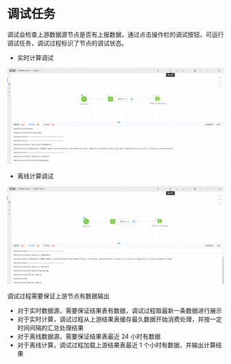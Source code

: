 # 调试任务

调试会检查上游数据源节点是否有上报数据，通过点击操作栏的调试按钮，可运行调试任务，调试过程标识了节点的调试状态。

- 实时计算调试

![](../../../../assets/dataflow/ide/ide-tools/debug/dataflow-stream-debug.png)

- 离线计算调试

![](../../../../assets/dataflow/ide/ide-tools/debug/dataflow-batch-debug.png)

调试过程需要保证上游节点有数据输出

- 对于实时数据源，需要保证结果表有数据，调试过程取最新一条数据进行展示
- 对于实时计算，调试过程从上游结果表缓存最久数据开始消费处理，并按一定时间间隔的汇总处理结果
- 对于离线数据源，需要保证结果表最近 24 小时有数据
- 对于离线计算，调试过程加载上游结果表最近 1 个小时有数据，并输出计算结果


